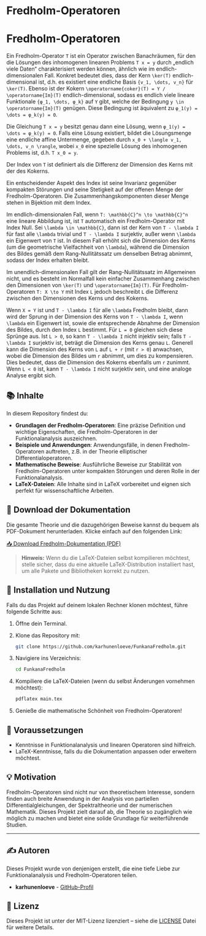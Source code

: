 # Fredholm-Operatoren

# Fredholm-Operatoren

Ein Fredholm-Operator `T` ist ein Operator zwischen Banachräumen, für den die Lösungen des inhomogenen linearen Problems `T x = y` durch „endlich viele Daten“ charakterisiert werden können, ähnlich wie im endlich-dimensionalen Fall. Konkret bedeutet dies, dass der Kern `\ker(T)` endlich-dimensional ist, d.h. es existiert eine endliche Basis `{v_1, \dots, v_n}` für `\ker(T)`. Ebenso ist der Kokern `\operatorname{coker}(T) = Y / \operatorname{Im}(T)` endlich-dimensional, sodass es endlich viele lineare Funktionale `{φ_1, \dots, φ_k}` auf `Y` gibt, welche der Bedingung `y \in \operatorname{Im}(T)` genügen. Diese Bedingung ist äquivalent zu `φ_1(y) = \dots = φ_k(y) = 0`. 

Die Gleichung `T x = y` besitzt genau dann eine Lösung, wenn `φ_1(y) = \dots = φ_k(y) = 0`. Falls eine Lösung existiert, bildet die Lösungsmenge eine endliche affine Untermenge, gegeben durch `x_0 + \langle v_1, \dots, v_n \rangle`, wobei `x_0` eine spezielle Lösung des inhomogenen Problems ist, d.h. `T x_0 = y`.

Der Index von `T` ist definiert als die Differenz der Dimension des Kerns mit der des Kokerns.


Ein entscheidender Aspekt des Index ist seine Invarianz gegenüber kompakten Störungen und seine Stetigkeit auf der offenen Menge der Fredholm-Operatoren. Die Zusammenhangskomponenten dieser Menge stehen in Bijektion mit dem Index.

Im endlich-dimensionalen Fall, wenn `T: \mathbb{C}^n \to \mathbb{C}^n` eine lineare Abbildung ist, ist `T` automatisch ein Fredholm-Operator mit Index Null. Sei `\lambda \in \mathbb{C}`, dann ist der Kern von `T - \lambda I` für fast alle `\lambda` trivial und `T - \lambda I` surjektiv, außer wenn `\lambda` ein Eigenwert von `T` ist. In diesem Fall erhöht sich die Dimension des Kerns (um die geometrische Vielfachheit von `\lambda`), während die Dimension des Bildes gemäß dem Rang-Nullitätssatz um denselben Betrag abnimmt, sodass der Index erhalten bleibt.

Im unendlich-dimensionalen Fall gilt der Rang-Nullitätssatz im Allgemeinen nicht, und es besteht im Normalfall kein einfacher Zusammenhang zwischen den Dimensionen von `\ker(T)` und `\operatorname{Im}(T)`. Für Fredholm-Operatoren `T: X \to Y` mit Index `L` jedoch beschreibt `L` die Differenz zwischen den Dimensionen des Kerns und des Kokerns.

Wenn `X = Y` ist und `T - \lambda I` für alle `\lambda` Fredholm bleibt, dann wird der Sprung in der Dimension des Kerns von `T - \lambda I`, wenn `\lambda` ein Eigenwert ist, sowie die entsprechende Abnahme der Dimension des Bildes, durch den Index `L` bestimmt. Für `L = 0` gleichen sich diese Sprünge aus. Ist `L > 0`, so kann `T - \lambda I` nicht injektiv sein; falls `T - \lambda I` surjektiv ist, beträgt die Dimension des Kerns genau `L`. Generell kann die Dimension des Kerns von `L` auf `L + r` (mit `r > 0`) anwachsen, wobei die Dimension des Bildes um `r` abnimmt, um dies zu kompensieren. Dies bedeutet, dass die Dimension des Kokerns ebenfalls um `r` zunimmt. Wenn `L < 0` ist, kann `T - \lambda I` nicht surjektiv sein, und eine analoge Analyse ergibt sich.

## 📚 Inhalte

In diesem Repository findest du:
- **Grundlagen der Fredholm-Operatoren**: Eine präzise Definition und wichtige Eigenschaften, die Fredholm-Operatoren in der Funktionalanalysis auszeichnen.
- **Beispiele und Anwendungen**: Anwendungsfälle, in denen Fredholm-Operatoren auftreten, z.B. in der Theorie elliptischer Differentialoperatoren.
- **Mathematische Beweise**: Ausführliche Beweise zur Stabilität von Fredholm-Operatoren unter kompakten Störungen und deren Rolle in der Funktionalanalysis.
- **LaTeX-Dateien**: Alle Inhalte sind in LaTeX vorbereitet und eignen sich perfekt für wissenschaftliche Arbeiten.

## 📄 Download der Dokumentation

Die gesamte Theorie und die dazugehörigen Beweise kannst du bequem als PDF-Dokument herunterladen. Klicke einfach auf den folgenden Link:

[📥 Download Fredholm-Dokumentation (PDF)](https://github.com/karhunenloeve/FunkanaFredholm/raw/main/Fredholm_Operatoren.pdf)

> **Hinweis:** Wenn du die LaTeX-Dateien selbst kompilieren möchtest, stelle sicher, dass du eine aktuelle LaTeX-Distribution installiert hast, um alle Pakete und Bibliotheken korrekt zu nutzen.

## 🚀 Installation und Nutzung

Falls du das Projekt auf deinem lokalen Rechner klonen möchtest, führe folgende Schritte aus:

1. Öffne dein Terminal.
2. Klone das Repository mit:

    ```bash
    git clone https://github.com/karhunenloeve/FunkanaFredholm.git
    ```

3. Navigiere ins Verzeichnis:

    ```bash
    cd FunkanaFredholm
    ```

4. Kompiliere die LaTeX-Dateien (wenn du selbst Änderungen vornehmen möchtest):

    ```bash
    pdflatex main.tex
    ```

5. Genieße die mathematische Schönheit von Fredholm-Operatoren!

## 🧠 Voraussetzungen

- Kenntnisse in Funktionalanalysis und linearen Operatoren sind hilfreich.
- LaTeX-Kenntnisse, falls du die Dokumentation anpassen oder erweitern möchtest.

## 💡 Motivation

Fredholm-Operatoren sind nicht nur von theoretischem Interesse, sondern finden auch breite Anwendung in der Analysis von partiellen Differentialgleichungen, der Spektraltheorie und der numerischen Mathematik. Dieses Projekt zielt darauf ab, die Theorie so zugänglich wie möglich zu machen und bietet eine solide Grundlage für weiterführende Studien.

---

## ✍️ Autoren

Dieses Projekt wurde von denjenigen erstellt, die eine tiefe Liebe zur Funktionalanalysis und Fredholm-Operatoren teilen.

- **karhunenloeve** - [GitHub-Profil](https://github.com/karhunenloeve)

## 📄 Lizenz

Dieses Projekt ist unter der MIT-Lizenz lizenziert – siehe die [LICENSE](LICENSE) Datei für weitere Details.